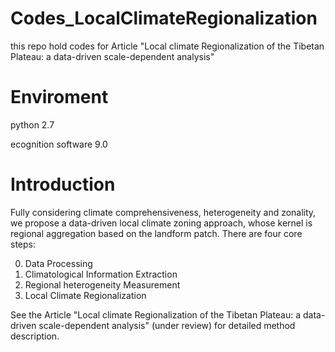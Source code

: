 # Codes_LocalClimateRegionalization
this repo hold codes for Article "Local climate Regionalization of the Tibetan Plateau: a data-driven scale-dependent analysis"
# Enviroment
python 2.7

ecognition software 9.0
# Introduction
Fully considering climate comprehensiveness, heterogeneity and zonality, we propose a data-driven local climate zoning approach, whose kernel is regional aggregation based on the landform patch. There are four core steps:

0.	Data Processing
1.	Climatological Information Extraction
2.	Regional heterogeneity Measurement
3.	Local Climate Regionalization

See the Article "Local climate Regionalization of the Tibetan Plateau: a data-driven scale-dependent analysis" (under review) for detailed method description. 
